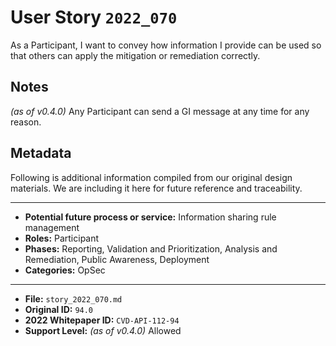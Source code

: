 
# User Story `2022_070` #

<!-- story-start -->As a Participant, I want to convey how information I provide can be used so that others can apply the mitigation or remediation correctly.<!-- story-end -->

## Notes ##

*(as of v0.4.0)*
Any Participant can send a GI message at any time for any reason.

## Metadata ##

Following is additional information compiled from our original design materials.
We are including it here for future reference and traceability.

---

- **Potential future process or service:** Information sharing rule management
- **Roles:** Participant
- **Phases:** Reporting, Validation and Prioritization, Analysis and Remediation, Public Awareness, Deployment
- **Categories:** OpSec

---

- **File:** `story_2022_070.md`
- **Original ID:** `94.0`
- **2022 Whitepaper ID:** `CVD-API-112-94`
- **Support Level:** *(as of v0.4.0)* Allowed
